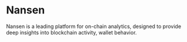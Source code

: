 # Nansen
Nansen is a leading platform for on-chain analytics, designed to provide deep insights into blockchain activity, wallet behavior.
